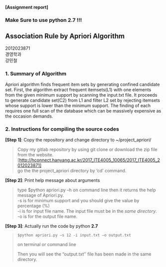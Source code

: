 **[Assignment report]**

### Make Sure to use python 2.7 !!!<br>
## Association Rule by Apriori Algorithm<br>

2012023871<br>
경영학과<br>
강민철<br>


### 1. Summary of Algorithm

Apriori algorithm finds frequent item sets by generating confined candidate set. First, the algorithm extract frequent itemsets(L1) with one elements from the given minimum support by scanning the input.txt file. It proceeds to generate candidate set(C2) from L1 and filter L2 set by rejecting itemsets whose support is lower than the minimum support. The finding of each  requires one full scan of the database which can be massively expensive as the occasion demands. 

### 2. Instructions for compiling the source codes

**[Step 1]**: Copy the repository and change directory to ~/project_apriori/<br>
>Copy my gitlab repository by using git clone or download the zip file from the website. [http://hconnect.hanyang.ac.kr/2017_ITE4005_10065/2017_ITE4005_2012023871] <br>
>go the the project_apriori directory by ‘cd’ command. <br>

**[Step 2]**: Print help message about arguments<br>
>type $python apriori.py –h on command line then it returns the help message of Apriori.py. <br>
>-s is for minimum support and you should give the value by percentage (%) <br>
>-i is for input file name. The input file must be in the _same directory_.<br>
>-o is for the output file name.  <br>

**[Step 3]**: Actually run the code by python **2.7**<br>
><pre><code>$python apriori.py –s 12 -i input.txt –o output.txt</code></pre> on terminal or command line<br>
>Then you will see the “output.txt’’ file has been made in the same directory. 










